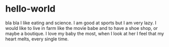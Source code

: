 # hello-world
bla bla
I like eating and science. I am good at sports but I am very lazy. 
I would like to live in farm like the movie babe and to have a shoe shop, or maybe a boutique.
I love my baby the most, when I look at her I feel that my heart melts, every single time.

